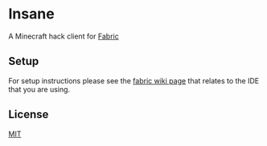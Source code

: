 # Insane
A Minecraft hack client for [Fabric](https://fabricmc.net)

## Setup
For setup instructions please see the [fabric wiki page](https://fabricmc.net/wiki/tutorial:setup) that relates to the IDE that you are using.

## License
[MIT](https://choosealicense.com/licenses/mit/)